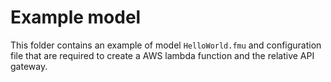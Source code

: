 # Example model

This folder contains an example of model `HelloWorld.fmu` and configuration
file that are required to create a AWS lambda function and the relative
API gateway.